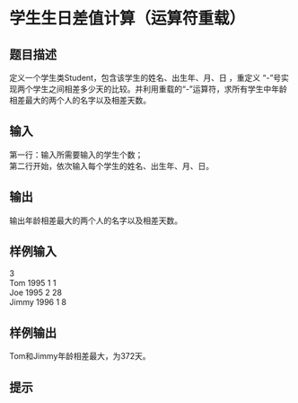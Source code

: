 # 学生生日差值计算（运算符重载）  
  
## 题目描述  
定义一个学生类Student，包含该学生的姓名、出生年、月、日 ，重定义 “-”号实现两个学生之间相差多少天的比较。并利用重载的“-”运算符，求所有学生中年龄相差最大的两个人的名字以及相差天数。  
## 输入  
第一行：输入所需要输入的学生个数；  
第二行开始，依次输入每个学生的姓名、出生年、月、日。  
## 输出  
输出年龄相差最大的两个人的名字以及相差天数。  
## 样例输入  
3  
Tom 1995 1 1  
Joe 1995 2 28  
Jimmy 1996 1 8  
## 样例输出  
Tom和Jimmy年龄相差最大，为372天。  
## 提示  
  
  
